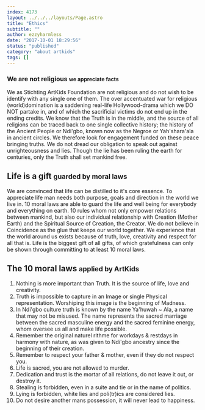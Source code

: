 ```yaml
---
index: 4173
layout: ../../../layouts/Page.astro
title: "Ethics"
subtitle: ""
author: ezzyharmless
date: "2017-10-01 18:29:56"
status: "published"
category: "about artkids"
tags: []
---
```


### We are not religious <small class="has-text-calm is-size-4">we appreciate facts</small>

We as Stichting ArtKids Foundation are not religious and do not wish to be identify with any single one of them. The over accentuated war for religious (world)domination is a saddening real-life Hollywood-drama which we DO NOT partake in, and of which the sacrificial victims do not end up in the ending credits. We know that the Truth is in the middle, and the source of all religions can be traced back to one single collective history; the history of the Ancient People or <span class="font-italic font-weight-bold">Ndi'gbo</span>, known now as the <span class="font-italic font-weight-bold">Negroe</span> or <span class="font-italic font-weight-bold">Yah'shara'ala</span> in ancient circles. We therefore look for engagement funded on these peace bringing truths. We do not dread our obligation to speak out against unrighteousness and lies. Though the lie has been ruling the earth for centuries, only the Truth shall set mankind free.

## Life is a gift <small class="has-text-calm is-size-4">guarded by moral laws</small>

We are convinced that life can be distilled to it's core essence. To appreciate life man needs both purpose, goals and direction in the world we live in. 10 moral laws are able to guard the life and well being for everybody and everything on earth. 10 rules whom not only empower relations between mankind, but also our individual relationship with Creation (Mother Earth) and the Spiritual Source of Creation, the Creator. We do not believe in Coincidence as the glue that keeps our world together. We experience that the world around us exists because of truth, love, creativity and respect for all that is. Life is the biggest gift of all gifts, of which gratefulness can only be shown through committing to at least 10 moral laws.

## The 10 moral laws <small class="has-text-calm is-size-4">applied by ArtKids</small>

1.  Nothing is more important than Truth. It is the source of life, love and creativity.
2.  Truth is impossible to capture in an Image or single Physical representation. Worshiping this image is the beginning of Madness.
3.  In Ndi'gbo culture truth is known by the name <span class="font-italic font-weight-bold">Ya'huwah ~ Ala</span>, a name that may not be misused. The name represents the sacred marriage between the sacred masculine energy and the sacred feminine energy, whom oversee us all and make life possible.
4.  Remember the original naturel rithme for workdays & restdays in harmony with nature, as was given to Ndi'gbo ancestry since the beginning of their creation.
5.  Remember to respect your father & mother, even if they do not respect you.
6.  Life is sacred, you are not allowed to murder.
7.  Dedication and trust is the mortar of all relations, do not leave it out, or destroy it.
8.  Stealing is forbidden, even in a suite and tie or in the name of politics.
9.  Lying is forbidden, white lies and poli(tr)ics are considered lies.
10.  Do not desire another mans possession, it will never lead to happiness.